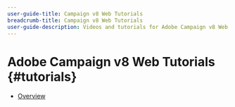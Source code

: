 ```yaml
---
user-guide-title: Campaign v8 Web Tutorials
breadcrumb-title: Campaign v8 Web Tutorials
user-guide-description: Videos and tutorials for Adobe Campaign v8 Web.
---
```


# Adobe Campaign v8 Web Tutorials {#tutorials}

+ [Overview](overview.md)
